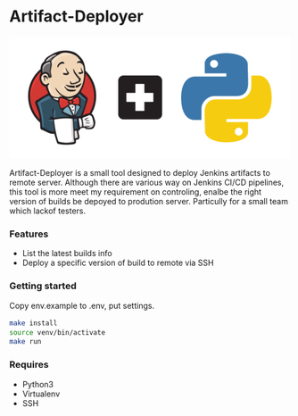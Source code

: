 # Artifact-Deployer

![screenshot](https://github.com/pipizhang/artifact-deployer/blob/master/screenshots/00.png)

Artifact-Deployer is a small tool designed to deploy Jenkins artifacts to remote server. Although there are various way on Jenkins CI/CD pipelines, this tool is more meet my requirement on controling, enalbe the right version of builds be depoyed to prodution server. Particully for a small team which lackof testers.

### Features
* List the latest builds info
* Deploy a specific version of build to remote via SSH

### Getting started
Copy env.example to .env, put settings.

```bash
make install
source venv/bin/activate
make run
```

### Requires
* Python3
* Virtualenv
* SSH

